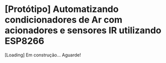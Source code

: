# [Protótipo] Automatizando condicionadores de Ar com acionadores e sensores IR utilizando ESP8266

[Loading] Em construção... Aguarde!
